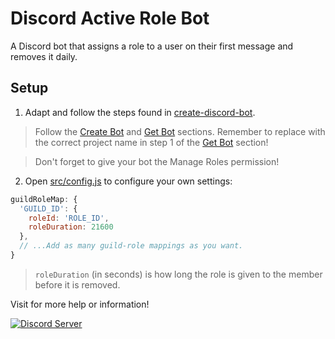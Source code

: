 # Discord Active Role Bot

A Discord bot that assigns a role to a user on their first message and removes it daily.

## Setup

1. Adapt and follow the steps found in [create-discord-bot](https://github.com/peterthehan/create-discord-bot).

> Follow the [Create Bot](https://github.com/peterthehan/create-discord-bot#create-bot) and [Get Bot](https://github.com/peterthehan/create-discord-bot#get-bot) sections. Remember to replace with the correct project name in step 1 of the [Get Bot](https://github.com/peterthehan/create-discord-bot#get-bot) section!

> Don't forget to give your bot the Manage Roles permission!

2. Open [src/config.js](https://github.com/peterthehan/discord-active-role-bot/blob/master/src/config.js) to configure your own settings:

```js
guildRoleMap: {
  'GUILD_ID': {
    roleId: 'ROLE_ID',
    roleDuration: 21600
  },
  // ...Add as many guild-role mappings as you want.
}
```

> `roleDuration` (in seconds) is how long the role is given to the member before it is removed.

Visit for more help or information!

<a href="https://discord.gg/WjEFnzC">
  <img src="https://discordapp.com/api/guilds/258167954913361930/embed.png?style=banner2" title="Discord Server"/>
</a>
